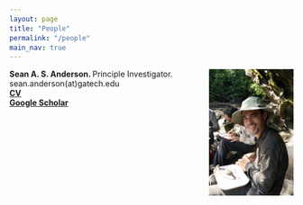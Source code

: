 ```yaml
---
layout: page
title: "People"
permalink: "/people"
main_nav: true
---
```


<style>
img {
	float:right;
}
</style>

<p>
  <b>Sean A. S. Anderson. </b> Principle Investigator. <img src="/assets/sean_suriname_riverside2.jpg" alt="Sean riverside" style="width:150px;height:225px;">
  <br>sean.anderson(at)gatech.edu
  <br><a href="https://github.com/SeanASAnderson/CV/blob/main/AndersonSean.CV.2023.pdf"><b>CV</b></a>
  <br><a href="https://scholar.google.com/citations?user=xfDBp1sAAAAJ&hl=en"><b>Google Scholar</b></a>
</p>




